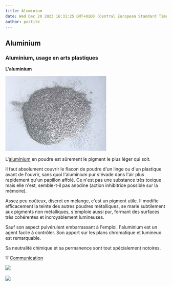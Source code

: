 ```yaml
---
title: Aluminium
date: Wed Dec 20 2023 16:31:25 GMT+0100 (Central European Standard Time)
author: postite
---
```


## Aluminium
### Aluminium, usage en arts plastiques
 **L'aluminium**

![](images/aluminiumversionweb.jpg)

L'[aluminium](annexe1.html#al) en poudre est sûrement le pigment le plus léger qui soit.

Il faut absolument couvrir le flacon de poudre d'un linge ou d'un plastique avant de l'ouvrir, sans quoi l'aluminium pur s'évade dans l'air plus rapidement qu'un papillon affolé. Ce n'est pas une substance très toxique mais elle n'est, semble-t-il pas anodine (action inhibitrice possible sur la mémoire).

Assez peu coûteux, discret en mélange, c'est un pigment utile. Il modifie efficacement la teinte des autres poudres métalliques, se marie subtilement aux pigments non métalliques, s'emploie aussi pur, formant des surfaces très cohérentes et incroyablement lumineuses.

Sauf son aspect pulvérulent embarrassant à l'emploi, l'aluminium est un agent facile à contrôler. Son apport sur les plans chromatique et lumineux est remarquable.

Sa neutralité chimique et sa permanence sont tout spécialement notoires.



![](images/flechebas.gif) [Communication](http://www.artrealite.com/annonceurs.htm) 

[![](https://cbonvin.fr/sites/regie.artrealite.com/visuels/campagne1.png)](index-2.html#20131014)

![](https://cbonvin.fr/sites/regie.artrealite.com/visuels/campagne2.png)